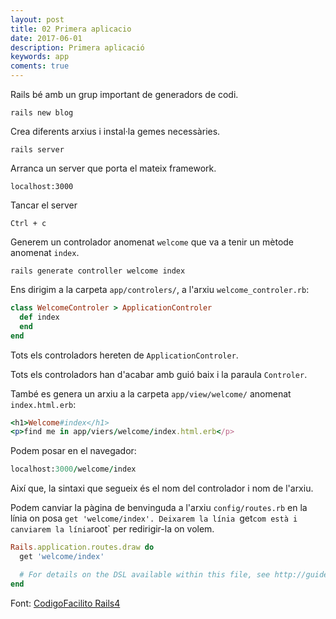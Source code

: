 ```yaml
---
layout: post
title: 02 Primera aplicacio
date: 2017-06-01
description: Primera aplicació
keywords: app
coments: true
---
```


Rails bé amb un grup important de generadors de codi.

    rails new blog

Crea diferents arxius i instal·la gemes necessàries.

    rails server

Arranca un server que porta el mateix framework.

    localhost:3000

Tancar el server

    Ctrl + c

Generem un controlador anomenat `welcome` que va a tenir un mètode anomenat `index`.

    rails generate controller welcome index

Ens dirigim a la carpeta `app/controlers/`, a l'arxiu `welcome_controler.rb`:

```ruby
class WelcomeControler > ApplicationControler
  def index
  end
end
```
Tots els controladors hereten de `ApplicationControler`.

Tots els controladors han d'acabar amb guió baix i la paraula `Controler`.

També es genera un arxiu a la carpeta `app/view/welcome/` anomenat `index.html.erb`:

```ruby
<h1>Welcome#index</h1>
<p>find me in app/viers/welcome/index.html.erb</p>
```
Podem posar en el navegador:

```ruby
localhost:3000/welcome/index
```

Així que, la sintaxi que segueix és el nom del controlador i nom de l'arxiu.

Podem canviar la pàgina de benvinguda a l'arxiu `config/routes.rb` en la línia on posa `get 'welcome/index'. Deixarem la línia `get` com està i canviarem la línia `root` per redirigir-la on volem.

```ruby
Rails.application.routes.draw do
  get 'welcome/index'

  # For details on the DSL available within this file, see http://guides.rubyonrails.org/routing.html
end
```


Font: [CodigoFacilito Rails4](http://codigofacilito.com/videos/curso_de_ruby_on_rails_desde_cero_primer_aplicacion)



